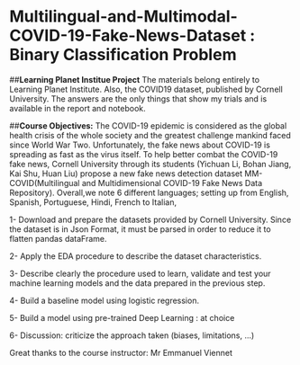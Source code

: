 # Multilingual-and-Multimodal-COVID-19-Fake-News-Dataset : Binary Classification Problem
##**Learning Planet Institue Project**
The materials belong entirely to Learning Planet Institute. Also, the COVID19 dataset, published by Cornell University. The answers are the only things that show my trials and is available in the report and notebook.



##**Course Objectives:**
The COVID-19 epidemic is considered as the global health crisis of the whole society and the greatest challenge mankind faced since World War Two. Unfortunately, the fake news about COVID-19 is spreading as fast as the virus itself.
To help better combat the COVID-19 fake news, Cornell University through its students (Yichuan Li, Bohan Jiang, Kai Shu, Huan Liu) propose a new fake news detection dataset MM-COVID(Multilingual and Multidimensional COVID-19 Fake News Data Repository). Overall,we note 6 different languages; setting up from English, Spanish, Portuguese, Hindi, French to Italian, 

1- Download and prepare the datasets provided by Cornell University. Since the dataset is in Json Format, it must be parsed in order to reduce it to flatten pandas dataFrame. 

2- Apply the EDA procedure to describe the dataset characteristics.

3- Describe clearly the procedure used to learn, validate and test your machine learning models and the data prepared in the
previous step.

4- Build a baseline model using logistic regression.

5- Build a model using pre-trained Deep Learning : at choice

6- Discussion: criticize the approach taken (biases, limitations, ...)


Great thanks to the course instructor: Mr Emmanuel Viennet

